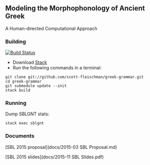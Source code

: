 ## Modeling the Morphophonology of Ancient Greek
A Human-directed Computational Approach

### Building
[![Build Status](https://travis-ci.org/scott-fleischman/greek-grammar.svg?branch=master)](https://travis-ci.org/scott-fleischman/greek-grammar)

- Download [Stack](https://github.com/commercialhaskell/stack/wiki)
- Run the following commands in a terminal:
```Shell
git clone git://github.com/scott-fleischman/greek-grammar.git
cd greek-grammar
git submodule update --init
stack build
```

### Running
Dump SBLGNT stats:
```Shell
stack exec sblgnt
```

### Documents
[SBL 2015 proposal](docs/2015-03 SBL Proposal.md)

[SBL 2015 slides](docs/2015-11 SBL Slides.pdf)
